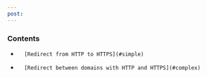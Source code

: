 ```yaml
---
post: 
---
```


### Contents

*		[Redirect from HTTP to HTTPS](#simple)
*		[Redirect between domains with HTTP and HTTPS](#complex)

